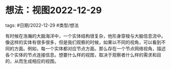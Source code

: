# 想法：视图2022-12-29



tags: #日期/2022-12-29 #类型/想法 

有时候在浩瀚的大脑海洋中，一个实体结构很复杂，他形身穿梭与大脑信息流中。像这样的实体有很多很多，但是我们观察的时候，如果以不同的视角，可以看到不同的方面。例如，每一个实体都对应节点方面。那么存在一个节点网络视角，描述各个实体的节点连接信息。想要什么样的视图，取决于观察者什么样的需求和目的，从而生成相应的视图。

